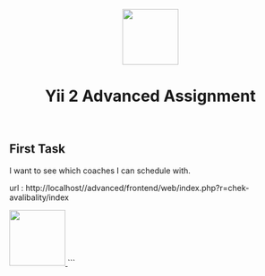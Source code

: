 <p align="center">
    <a href="https://github.com/yiisoft" target="_blank">
        <img src="https://avatars0.githubusercontent.com/u/993323" height="100px">
    </a>
    <h1 align="center">Yii 2 Advanced Assignment</h1>
    <br>
</p>




First Task
-------------------

I want to see which coaches I can schedule with.

url : http://localhost/<projectFolderName>/advanced/frontend/web/index.php?r=chek-avalibality/index

<a href="https://photos.google.com/search/_tra_/photo/AF1QipMynwGvS8Z2j5kb-Tk1h_0CTNxyMb0t1J3YahHB" target="_blank">
        <img src="image-1.png" height="100px">
    </a>
```
